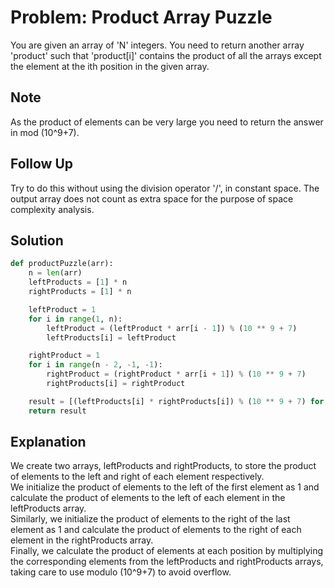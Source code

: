 # Problem: Product Array Puzzle

You are given an array of 'N' integers. You need to return another array 'product' such that 'product[i]' contains the product of all the arrays except the element at the ith position in the given array.

## Note
As the product of elements can be very large you need to return the answer in mod (10^9+7).

## Follow Up
Try to do this without using the division operator '/', in constant space. The output array does not count as extra space for the purpose of space complexity analysis.

## Solution

```python
def productPuzzle(arr):
    n = len(arr)
    leftProducts = [1] * n
    rightProducts = [1] * n

    leftProduct = 1
    for i in range(1, n):
        leftProduct = (leftProduct * arr[i - 1]) % (10 ** 9 + 7)
        leftProducts[i] = leftProduct

    rightProduct = 1
    for i in range(n - 2, -1, -1):
        rightProduct = (rightProduct * arr[i + 1]) % (10 ** 9 + 7)
        rightProducts[i] = rightProduct

    result = [(leftProducts[i] * rightProducts[i]) % (10 ** 9 + 7) for i in range(n)]
    return result
```
<h2>Explanation</h2>

We create two arrays, leftProducts and rightProducts, to store the product of elements to the left and right of each element respectively.<br>
We initialize the product of elements to the left of the first element as 1 and calculate the product of elements to the left of each element in the leftProducts array.<br>
Similarly, we initialize the product of elements to the right of the last element as 1 and calculate the product of elements to the right of each element in the rightProducts array.<br>
Finally, we calculate the product of elements at each position by multiplying the corresponding elements from the leftProducts and rightProducts arrays, taking care to use modulo (10^9+7) to avoid overflow.<br>

